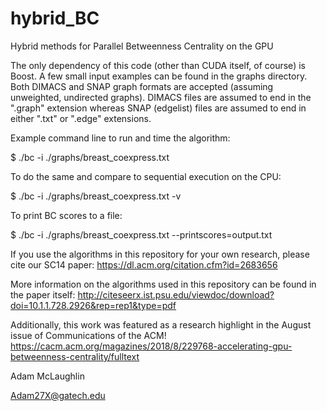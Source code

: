 hybrid_BC
=========

Hybrid methods for Parallel Betweenness Centrality on the GPU

The only dependency of this code (other than CUDA itself, of course) is Boost. A few small input examples can be found in the graphs directory. Both DIMACS and SNAP graph formats are accepted (assuming unweighted, undirected graphs). DIMACS files are assumed to end in the ".graph" extension whereas SNAP (edgelist) files are assumed to end in either ".txt" or ".edge" extensions. 

Example command line to run and time the algorithm:

$ ./bc -i ./graphs/breast_coexpress.txt

To do the same and compare to sequential execution on the CPU:

$ ./bc -i ./graphs/breast_coexpress.txt -v

To print BC scores to a file:

$ ./bc -i ./graphs/breast_coexpress.txt --printscores=output.txt

If you use the algorithms in this repository for your own research, please cite our SC14 paper: https://dl.acm.org/citation.cfm?id=2683656

More information on the algorithms used in this repository can be found in the paper itself: http://citeseerx.ist.psu.edu/viewdoc/download?doi=10.1.1.728.2926&rep=rep1&type=pdf

Additionally, this work was featured as a research highlight in the August issue of Communications of the ACM! https://cacm.acm.org/magazines/2018/8/229768-accelerating-gpu-betweenness-centrality/fulltext

Adam McLaughlin

Adam27X@gatech.edu

